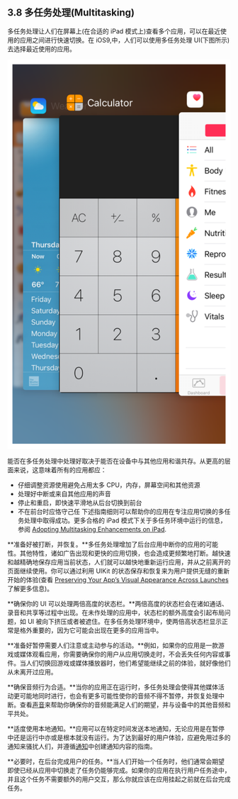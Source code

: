 ## 3.8 多任务处理(Multitasking)
多任务处理让人们在屏幕上(在合适的 iPad 模式上)查看多个应用，可以在最近使用的应用之间进行快速切换。在 iOS9,中，人们可以使用多任务处理 UI(下图所示)去选择最近使用的应用。

![](images/89.png)

能否在多任务处理中处理好取决于能否在设备中与其他应用和谐共存。从更高的层面来说，这意味着所有的应用都应：

- 仔细调整资源使用避免占用太多 CPU，内存，屏幕空间和其他资源
- 处理好中断或来自其他应用的声音
- 停止和重启，即快速平滑地从后台切换到前台
- 不在前台时应恪守己任
下述指南细则可以帮助你的应用在专注应用切换的多任务处理中取得成功。更多合格的 iPad 模式下关于多任务环境中运行的信息，参阅 [Adopting Multitasking Enhancements on iPad](https://developer.apple.com/library/ios/documentation/WindowsViews/Conceptual/AdoptingMultitaskingOniPad/index.html#//apple_ref/doc/uid/TP40015145).

**准备好被打断，并恢复。**多任务处理增加了后台应用中断你的应用的可能性。其他特性，诸如广告出现和更快的应用切换，也会造成更频繁地打断。越快速和越精确地保存应用当前状态，人们就可以越快地重新运行应用，并从之前离开的页面继续使用。你可以通过利用 UIKit 的状态保存和恢复来为用户提供无缝的重新开始的体验(查看 [Preserving Your App’s Visual Appearance Across Launches ](https://developer.apple.com/library/ios/documentation/iPhone/Conceptual/iPhoneOSProgrammingGuide/StrategiesforImplementingYourApp/StrategiesforImplementingYourApp.html#//apple_ref/doc/uid/TP40007072-CH5-SW2)了解更多信息)。

**确保你的 UI 可以处理两倍高度的状态栏。**两倍高度的状态栏会在诸如通话、录音和共享等过程中出现。在未作处理的应用中，状态栏的额外高度会引起布局问题，如 UI 被向下挤压或者被遮住。在多任务处理环境中，使两倍高状态栏显示正常是格外重要的，因为它可能会出现在更多的应用当中。

**准备好暂停需要人们注意或主动参与的活动。**例如，如果你的应用是一款游戏或媒体观看应用，你需要确保你的用户从应用切换走时，不会丢失任何内容或事件。当人们切换回游戏或媒体播放器时，他们希望能继续之前的体验，就好像他们从未离开过应用。

**确保音频行为合适。**当你的应用正在运行时，多任务处理会使得其他媒体活动更可能地同时进行，也会有更多可能性使你的音频不得不暂停，并恢复处理中断。查看[声音](https://developer.apple.com/library/ios/documentation/userexperience/conceptual/mobilehig/Sound.html#//apple_ref/doc/uid/TP40006556-CH44-SW1)来帮助你确保你的音频能满足人们的期望，并与设备中的其他音频和平共处。

**适度使用本地通知。**应用可以在特定时间发送本地通知，无论应用是在暂停中还是运行中亦或是根本就没有运行。为了达到最好的用户体验，应避免用过多的通知来骚扰人们，并遵循[通知](https://developer.apple.com/library/ios/documentation/userexperience/conceptual/mobilehig/NotificationCenter.html#//apple_ref/doc/uid/TP40006556-CH39-SW1)中创建通知内容的指南。

**必要时，在后台完成用户的任务。**当人们开始一个任务时，他们通常会期望即使已经从应用中切换走了任务仍能够完成。如果你的应用在执行用户任务途中，并且这个任务不需要额外的用户交互，那么你就应该在应用挂起之前就在后台完成任务。